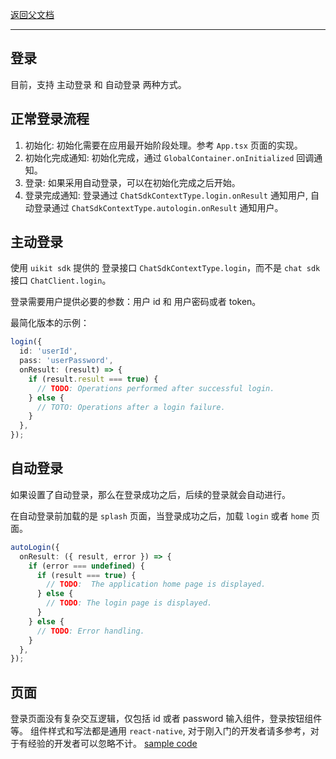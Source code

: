 [返回父文档](./index.md)

---

## 登录

目前，支持 主动登录 和 自动登录 两种方式。

## 正常登录流程

1. 初始化: 初始化需要在应用最开始阶段处理。参考 `App.tsx` 页面的实现。
2. 初始化完成通知: 初始化完成，通过 `GlobalContainer.onInitialized` 回调通知。
3. 登录: 如果采用自动登录，可以在初始化完成之后开始。
4. 登录完成通知: 登录通过 `ChatSdkContextType.login.onResult` 通知用户, 自动登录通过 `ChatSdkContextType.autologin.onResult` 通知用户。

## 主动登录

使用 `uikit sdk` 提供的 登录接口 `ChatSdkContextType.login`，而不是 `chat sdk` 接口 `ChatClient.login`。

登录需要用户提供必要的参数：用户 id 和 用户密码或者 token。

最简化版本的示例：

```typescript
login({
  id: 'userId',
  pass: 'userPassword',
  onResult: (result) => {
    if (result.result === true) {
      // TODO: Operations performed after successful login.
    } else {
      // TOTO: Operations after a login failure.
    }
  },
});
```

## 自动登录

如果设置了自动登录，那么在登录成功之后，后续的登录就会自动进行。

在自动登录前加载的是 `splash` 页面，当登录成功之后，加载 `login` 或者 `home` 页面。

```typescript
autoLogin({
  onResult: ({ result, error }) => {
    if (error === undefined) {
      if (result === true) {
        // TODO:  The application home page is displayed.
      } else {
        // TODO: The login page is displayed.
      }
    } else {
      // TODO: Error handling.
    }
  },
});
```

## 页面

登录页面没有复杂交互逻辑，仅包括 id 或者 password 输入组件，登录按钮组件等。
组件样式和写法都是通用 `react-native`, 对于刚入门的开发者请多参考，对于有经验的开发者可以忽略不计。
[sample code](https://github.com/AgoraIO-Usecase/AgoraChat-UIKit-rn/blob/main/example/src/screens/SignIn.tsx)
